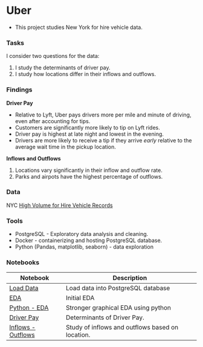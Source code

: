 # Uber
- This project studies New York for hire vehicle data.

### Tasks
I consider two questions for the data:
1. I study the determinants of driver pay.
2. I study how locations differ in their inflows and outflows.

### Findings
**Driver Pay**
- Relative to Lyft, Uber pays drivers more per mile and minute of driving, even after accounting for tips.
- Customers are significantly more likely to tip on Lyft rides.
- Driver pay is highest at late night and lowest in the evening.
- Drivers are more likely to receive a tip if they arrive *early* relative to the average wait time in the pickup location.

**Inflows and Outflows**
1. Locations vary significantly in their inflow and outflow rate.
2. Parks and airpots have the highest percentage of outflows.


### Data
NYC [High Volume for Hire Vehicle Records](https://www.nyc.gov/site/tlc/about/tlc-trip-record-data.page)

### Tools
- PostgreSQL - Exploratory data analysis and cleaning.
- Docker - containerizing and hosting PostgreSQL database.
- Python (Pandas, matplotlib, seaborn) - data exploration

### Notebooks
| Notebook                                                    | Description                                      |
| ----------------------------------------------------------- | ------------------------------------------------ |
| [Load Data](./notebooks/01_load_data.ipynb)                 | Load data into PostgreSQL database               |
| [EDA](./notebooks/02_EDA.ipynb)                             | Initial EDA                                      |
| [Python - EDA](./notebooks/02_pythonEDA.ipynb)              | Stronger graphical EDA using python              |
| [Driver Pay](./notebooks/02_driverpay.ipynb)                | Determinants of Driver Pay.                      |
| [Inflows - Outflows](./notebooks/02_inflows_outflows.ipynb) | Study of inflows and outflows based on location. |